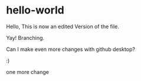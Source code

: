 # hello-world
Hello,
This is now an edited
Version of the file.

Yay! Branching.


Can I make even more changes
with github desktop?

:)

one more change 
